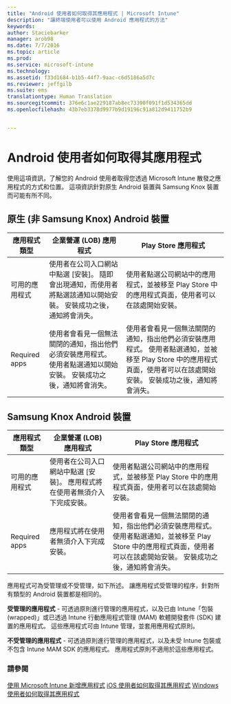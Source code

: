 ```yaml
---
title: "Android 使用者如何取得其應用程式 | Microsoft Intune"
description: "讓終端使用者可以使用 Android 應用程式的方法"
keywords: 
author: Staciebarker
manager: arob98
ms.date: 7/7/2016
ms.topic: article
ms.prod: 
ms.service: microsoft-intune
ms.technology: 
ms.assetid: f33d1684-b1b5-44f7-9aac-c6d5186a5d7c
ms.reviewer: jeffgilb
ms.suite: ems
translationtype: Human Translation
ms.sourcegitcommit: 376e6c1ae229187ab8ec73390f091f1d534365dd
ms.openlocfilehash: 43b7eb3378d9977b9d19196c91a812d9411752b9


---
```



# Android 使用者如何取得其應用程式
使用這項資訊，了解您的 Android 使用者取得您透過 Microsoft Intune 散發之應用程式的方式和位置。 這項資訊針對原生 Android 裝置與 Samsung Knox 裝置而可能有所不同。

## 原生 (非 Samsung Knox) Android 裝置

| 應用程式類型 | 企業營運 (LOB) 應用程式 | Play Store 應用程式  |
| ------------- |-------------| -----|
| 可用的應用程式      | 使用者在公司入口網站中點選 [安裝]。 隨即會出現通知，而使用者將點選該通知以開始安裝。 安裝成功之後，通知將會消失。 | 使用者點選公司網站中的應用程式，並被移至 Play Store 中的應用程式頁面，使用者可以在該處開始安裝。|
| Required apps      | 使用者會看見一個無法關閉的通知，指出他們必須安裝應用程式。 使用者點選通知以開始安裝。 安裝成功之後，通知將會消失。    | 使用者會看見一個無法關閉的通知，指出他們必須安裝應用程式。 使用者點選通知，並被移至 Play Store 中的應用程式頁面，使用者可以在該處開始安裝。 安裝成功之後，通知將會消失。 |

## Samsung Knox Android 裝置

| 應用程式類型 | 企業營運 (LOB) 應用程式 | Play Store 應用程式  |
| ------------- |-------------| -----|
| 可用的應用程式      | 使用者在公司入口網站中點選 [安裝]。 應用程式將在使用者無須介入下完成安裝。 | 使用者點選公司網站中的應用程式，並被移至 Play Store 中的應用程式頁面，使用者可以在該處開始安裝。|
| Required apps      | 應用程式將在使用者無須介入下完成安裝。    | 使用者會看見一個無法關閉的通知，指出他們必須安裝應用程式。 使用者點選通知，並被移至 Play Store 中的應用程式頁面，使用者可以在該處開始安裝。 安裝成功之後，通知將會消失。 |

應用程式可為受管理或不受管理，如下所述。 讓應用程式受管理的程序，針對所有類型的 Android 裝置都是相同的。

**受管理的應用程式** - 可透過原則進行管理的應用程式，以及已由 Intune「包裝 (wrapped)」或已透過 Intune 行動應用程式管理 (MAM) 軟體開發套件 (SDK) 建置的應用程式。 這些應用程式可由 Intune 管理，並套用應用程式原則。

**不受管理的應用程式** - 可透過原則進行管理的應用程式，以及未受 Intune 包裝或不包含 Intune MAM SDK 的應用程式。 應用程式原則不適用於這些應用程式。

### 請參閱
[使用 Microsoft Intune 新增應用程式](/intune/deploy-use/add-apps)
[iOS 使用者如何取得其應用程式](how-your-ios-users-get-their-apps.md)
[Windows 使用者如何取得其應用程式](how-your-windows-users-get-their-apps.md)



<!--HONumber=Jul16_HO3-->


